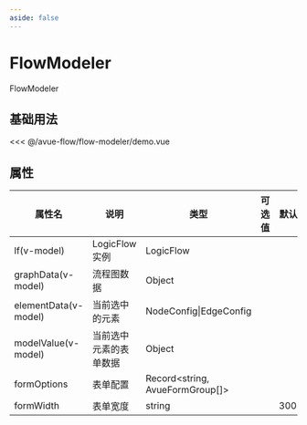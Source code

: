 ```yaml
---
aside: false
---
```


# FlowModeler

FlowModeler

## 基础用法

<script setup>
import Demo from "./demo.vue"
</script>

<Demo></Demo>

<<< @/avue-flow/flow-modeler/demo.vue

## 属性

| 属性名               | 说明                   | 类型                            | 可选值 | 默认值 |
| -------------------- | ---------------------- | ------------------------------- | ------ | ------ |
| lf(v-model)          | LogicFlow 实例         | LogicFlow                       |        |        |
| graphData(v-model)   | 流程图数据             | Object                          |        |        |
| elementData(v-model) | 当前选中的元素         | NodeConfig\|EdgeConfig          |        |        |
| modelValue(v-model)  | 当前选中元素的表单数据 | Object                          |        |        |
| formOptions          | 表单配置               | Record<string, AvueFormGroup[]> |        |        |
| formWidth            | 表单宽度               | string                          |        | 300px  |
